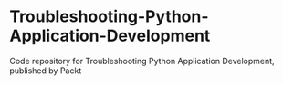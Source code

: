 # Troubleshooting-Python-Application-Development
Code repository for Troubleshooting Python Application Development, published by Packt
